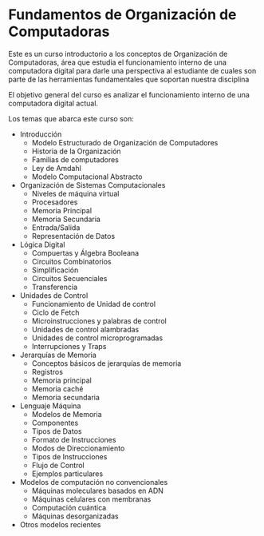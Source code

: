 # Fundamentos de Organización de Computadoras

Este es un curso introductorio a los conceptos de Organización de
Computadoras, área que estudia el funcionamiento interno de una
computadora digital para darle una perspectiva al estudiante de cuales son
parte de las herramientas fundamentales que soportan nuestra disciplina 

El objetivo general del curso es analizar el funcionamiento interno de una computadora digital actual.

Los temas que abarca este curso son: 

- Introducción
    - Modelo Estructurado de Organización de Computadores
    - Historia de la Organización
    - Familias de computadores
    - Ley de Amdahl
    - Modelo Computacional Abstracto
- Organización de Sistemas Computacionales
    - Niveles de máquina virtual
    - Procesadores
    - Memoria Principal
    - Memoria Secundaria
    - Entrada/Salida
    - Representación de Datos
- Lógica Digital
    - Compuertas y Álgebra Booleana
    - Circuitos Combinatorios
    - Simplificación
    - Circuitos Secuenciales
    - Transferencia
- Unidades de Control
    - Funcionamiento de Unidad de control
    - Ciclo de Fetch
    - Microinstrucciones y palabras de control
    - Unidades de control alambradas
    - Unidades de control microprogramadas
    - Interrupciones y Traps
- Jerarquías de Memoria
    - Conceptos básicos de jerarquías de memoria
    - Registros
    - Memoria principal
    - Memoria caché
    - Memoria secundaria
- Lenguaje Máquina
    - Modelos de Memoria
    - Componentes
    - Tipos de Datos
    - Formato de Instrucciones
    - Modos de Direccionamiento
    - Tipos de Instrucciones
    - Flujo de Control
    - Ejemplos particulares
- Modelos de computación no convencionales
    - Máquinas moleculares basados en ADN
    - Máquinas celulares con membranas
    - Computación cuántica
    - Máquinas desorganizadas
- Otros modelos recientes

